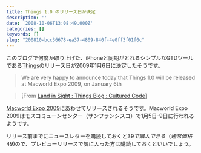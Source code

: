 ```yaml
---
title: Things 1.0 のリリース日が決定
description: ''
date: '2008-10-06T13:08:49.000Z'
categories: []
keywords: []
slug: "200810-bcc36678-ea37-4809-840f-4e0ff3f01f0c"
---
```

このブログで何度か取り上げた、iPhoneと同期がとれるシンプルなGTDツールである[Things](http://culturedcode.com/things/)のリリース日が2009年1月6日に決定したそうです。

> We are very happy to announce today that Things 1.0 will be released at Macworld Expo 2009, on January 6th

> \[From [Land in Sight : Things Blog : Cultured Code](http://culturedcode.com/things/blog/2008/10/land-in-sight.html)\]

[Macworld Expo 2009](http://www.macworldexpo.com/)にあわせてリリースされるそうです。Macworld Expo 2009はモスコミューンセンター（サンフランシスコ）で1月5日-9日に行われるようです。

リリース前までにニュースレターを購読しておくと$39で購入できる（通常価格$49)ので、プレビューリリースで気に入った方は購読しておくといいでしょう。
